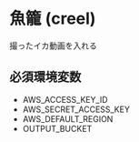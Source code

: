 # 魚籠 (creel)

撮ったイカ動画を入れる

## 必須環境変数

- AWS_ACCESS_KEY_ID
- AWS_SECRET_ACCESS_KEY
- AWS_DEFAULT_REGION
- OUTPUT_BUCKET
